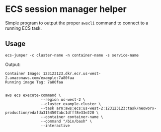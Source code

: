# ECS session manager helper

Simple program to output the proper `awscli` command to connect to a running ECS task.

## Usage
```shell
ecs-jumper -c cluster-name -n container-name -s service-name
```
Output:

```
Container Image: 123123123.dkr.ecr.us-west-2.amazonaws.com/example:7a80faa
Running image Tag: 7a80faa


aws ecs execute-command \
                --region us-west-2 \
                --cluster example-cluster \
                --task arn:aws:ecs:us-west-2:123123123:task/neoworx-production/edafda3154507abc1dfff8e33e220 \
                --container container-name \
                --command "/bin/bash" \
                --interactive
```

